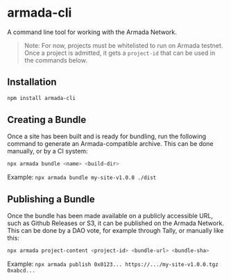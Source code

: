 # armada-cli

A command line tool for working with the Armada Network.

> Note: For now, projects must be whitelisted to run on Armada testnet. Once a project is admitted, it gets a `project-id` that can be used in the commands below.

## Installation

```sh
npm install armada-cli
```

## Creating a Bundle

Once a site has been built and is ready for bundling, run the following command to generate an Armada-compatible archive. This can be done manually, or by a CI system:

```sh
npx armada bundle <name> <build-dir>
```

Example: `npx armada bundle my-site-v1.0.0 ./dist`

## Publishing a Bundle

Once the bundle has been made available on a publicly accessible URL, such as Github Releases or S3, it can be published on the Armada Network. This can be done by a DAO vote, for example through Tally, or manually like this:

```sh
npx armada project-content <project-id> <bundle-url> <bundle-sha>
```

Example: `npx armada publish 0x0123... https://.../my-site-v1.0.0.tgz 0xabcd...`
